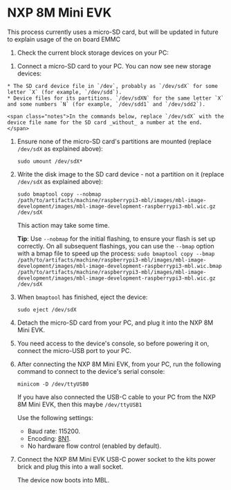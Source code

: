 # NXP 8M Mini EVK

<span class="notes">This process currently uses a micro-SD card, but will be updated in future to explain usage of the on board EMMC</span>

1. Check the current block storage devices on your PC:

<!-- JIJ: lsblk method part 1 -->

1. Connect a micro-SD card to your PC. You can now see new storage devices:

<!-- JIJ: lsblk method part 2 and I have left in some of the stuff from RPi3 as it doesn't hurt, but could be part of the generic docs -->

    * The SD card device file in `/dev`, probably as `/dev/sdX` for some letter `X` (for example, `/dev/sdd`).
    * Device files for its partitions. `/dev/sdXN` for the same letter `X` and some numbers `N` (for example, `/dev/sdd1` and `/dev/sdd2`).

    <span class="notes">In the commands below, replace `/dev/sdX` with the device file name for the SD card _without_ a number at the end. </span>

1. Ensure none of the micro-SD card's partitions are mounted (replace `/dev/sdX` as explained above):

    ```
    sudo umount /dev/sdX*
    ```

1. Write the disk image to the SD card device - not a partition on it (replace `/dev/sdX` as explained above):

    ```
    sudo bmaptool copy --nobmap /path/to/artifacts/machine/raspberrypi3-mbl/images/mbl-image-development/images/mbl-image-development-raspberrypi3-mbl.wic.gz /dev/sdX
    ```

    This action may take some time.

    <span class="tips">**Tip**: Use `--nobmap` for the initial flashing, to ensure your flash is set up correctly. On all subsequent flashings, you can use the `--bmap` option with a bmap file to speed up the process: `sudo bmaptool copy --bmap /path/to/artifacts/machine/raspberrypi3-mbl/images/mbl-image-development/images/mbl-image-development-raspberrypi3-mbl.wic.bmap /path/to/artifacts/machine/raspberrypi3-mbl/images/mbl-image-development/images/mbl-image-development-raspberrypi3-mbl.wic.gz /dev/sdX`</span>

1. When `bmaptool` has finished, eject the device:

    ```
    sudo eject /dev/sdX
    ```

1. Detach the micro-SD card from your PC, and plug it into the NXP 8M Mini EVK.
1. You need access to the device's console, so before powering it on, connect the micro-USB port to your PC.

1. After connecting the NXP 8M Mini EVK, from your PC, run the following command to connect to the device's serial console:

    ```
    minicom -D /dev/ttyUSB0
    ```

    <span class="notes">If you have also connected the USB-C cable to your PC from the NXP 8M Mini EVK, then this maybe `/dev/ttyUSB1`</span>

    Use the following settings:

    * Baud rate: 115200.
    * Encoding: [8N1](https://en.wikipedia.org/wiki/8-N-1).
    * No hardware flow control (enabled by default).

1. Connect the NXP 8M Mini EVK USB-C power socket <!--JIJ: This is a different USB-C socket to the one I mentioned above!--> to the kits power brick and plug this into a wall socket.<!--JIJ: Urk! That probably needs re-phrasing -->

    The device now boots into MBL.

